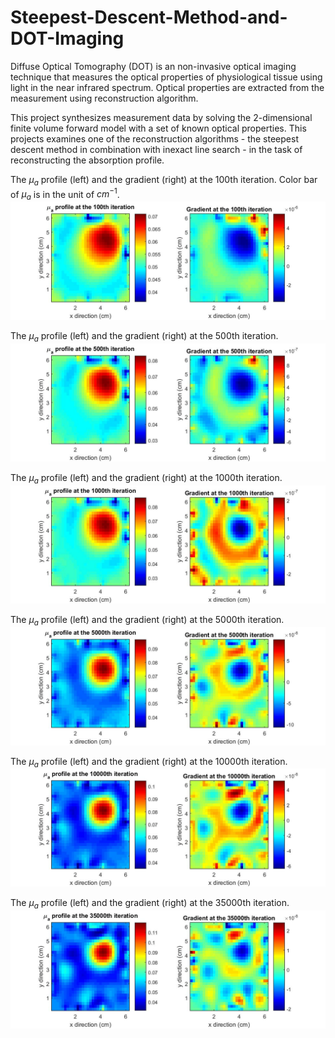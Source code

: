 # Steepest-Descent-Method-and-DOT-Imaging

Diffuse Optical Tomography (DOT) is an non-invasive optical imaging technique that measures the optical properties of physiological tissue using light in the near infrared spectrum. Optical properties are extracted from the measurement using reconstruction algorithm.

This project synthesizes measurement data by solving the 2-dimensional finite volume forward model with a set of known optical properties. This projects examines one of the reconstruction algorithms - the steepest descent method in combination with inexact line search - in the task of reconstructing the absorption profile.

The $\mu_a$ profile (left) and the gradient (right) at the 100th iteration. Color bar of $\mu_a$ is in the unit of $cm^{-1}$.
![mua_grad_iter_100](mua_grad_iter_100.jpg)

The $\mu_a$ profile (left) and the gradient (right) at the 500th iteration.
![mua_grad_iter_500](mua_grad_iter_500.jpg)

The $\mu_a$ profile (left) and the gradient (right) at the 1000th iteration.
![mua_grad_iter_1000](mua_grad_iter_1000.jpg)

The $\mu_a$ profile (left) and the gradient (right) at the 5000th iteration.
![mua_grad_iter_5000](mua_grad_iter_5000.jpg)

The $\mu_a$ profile (left) and the gradient (right) at the 10000th iteration.
![mua_grad_iter_10000](mua_grad_iter_10000.jpg)

The $\mu_a$ profile (left) and the gradient (right) at the 35000th iteration.
![mua_grad_iter_35000](mua_grad_iter_35000.jpg)
